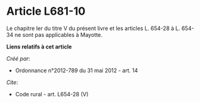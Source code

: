 # Article L681-10

Le chapitre Ier du titre V du présent livre et les articles L. 654-28 à L. 654-34 ne sont pas applicables à Mayotte.

**Liens relatifs à cet article**

_Créé par_:

  - Ordonnance n°2012-789 du 31 mai 2012 - art. 14

_Cite_:

  - Code rural - art. L654-28 (V)

